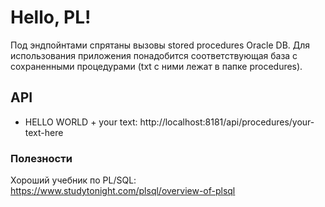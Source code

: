 # Hello, PL!

Под эндпойнтами спрятаны вызовы stored procedures Oracle DB.
Для использования приложения понадобится соответствующая база с сохраненными процедурами (txt с ними лежат в папке procedures).

## API

* HELLO WORLD + your text:
http://localhost:8181/api/procedures/your-text-here

### Полезности

Хороший учебник по PL/SQL: https://www.studytonight.com/plsql/overview-of-plsql